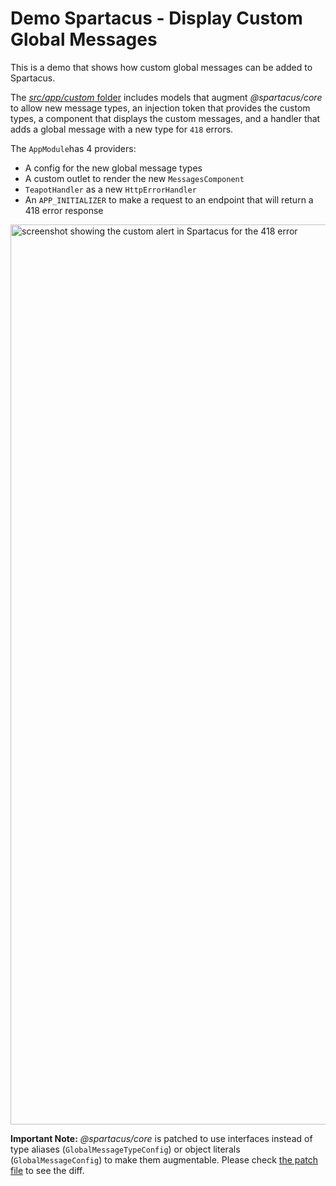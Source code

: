 # Demo Spartacus - Display Custom Global Messages

This is a demo that shows how custom global messages can be added to Spartacus.

The [_src/app/custom_ folder](./src/app/custom) includes models that augment _@spartacus/core_ to allow new message types, an injection token that provides the custom types, a component that displays the custom messages, and a handler that adds a global message with a new type for `418` errors.

The `AppModule`has 4 providers:

- A config for the new global message types
- A custom outlet to render the new `MessagesComponent`
- `TeapotHandler` as a new `HttpErrorHandler`
- An `APP_INITIALIZER` to make a request to an endpoint that will return a 418 error response

<img width="1440" alt="screenshot showing the custom alert in Spartacus for the 418 error" src="https://user-images.githubusercontent.com/15855540/163166865-ebf1cce9-b16f-4336-8eb9-79980d072097.png">

**Important Note:** _@spartacus/core_ is patched to use interfaces instead of type aliases (`GlobalMessageTypeConfig`) or object literals (`GlobalMessageConfig`) to make them augmentable. Please check [the patch file](./patches/@spartacus+core+4.3.1.patch) to see the diff.
